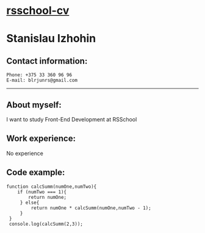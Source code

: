[rsschool-cv](https://rs.school/ "Школа")
====
# **Stanislau Izhohin**

## **Contact information:**

    Phone: +375 33 360 96 96
    E-mail: blrjunrs@gmail.com

******

## **About myself:** 
I want to study Front-End Development at RSSchool

## **Work experience:**
 No experience

## **Code example:**

```
function calcSumm(numOne,numTwo){
    if (numTwo === 1){
        return numOne;
     } else{
         return numOne * calcSumm(numOne,numTwo - 1);
     }
 }
 console.log(calcSumm(2,3));

 ```

